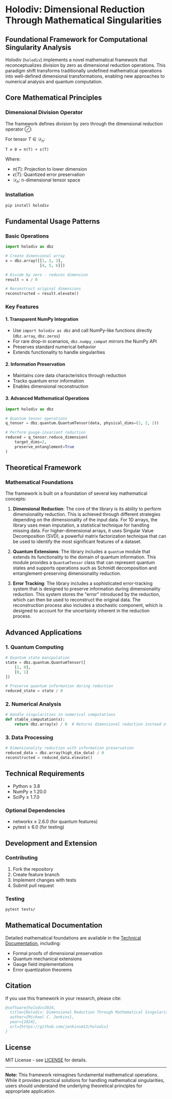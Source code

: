# Holodiv: Dimensional Reduction Through Mathematical Singularities

## Foundational Framework for Computational Singularity Analysis

Holodiv (`holodiv`) implements a novel mathematical framework that reconceptualizes division by zero as dimensional reduction operations. This paradigm shift transforms traditionally undefined mathematical operations into well-defined dimensional transformations, enabling new approaches to numerical analysis and quantum computation.

## Core Mathematical Principles

### Dimensional Division Operator
The framework defines division by zero through the dimensional reduction operator $\oslash$:

For tensor $T \in \mathcal{D}_n$:
```
T ∅ 0 = π(T) + ε(T)
```
Where:
- $\pi(T)$: Projection to lower dimension
- $\epsilon(T)$: Quantized error preservation
- $\mathcal{D}_n$: n-dimensional tensor space

### Installation

```bash
pip install holodiv
```

## Fundamental Usage Patterns

### Basic Operations
```python
import holodiv as dbz

# Create dimensional array
x = dbz.array([[1, 2, 3],
               [4, 5, 6]])

# Divide by zero - reduces dimension
result = x / 0

# Reconstruct original dimensions
reconstructed = result.elevate()
```

### Key Features

#### 1. Transparent NumPy Integration
- Use ``import holodiv as dbz`` and call NumPy-like functions directly
  (``dbz.array``, ``dbz.zeros``)
- For rare drop-in scenarios, ``dbz.numpy_compat`` mirrors the NumPy API
- Preserves standard numerical behavior
- Extends functionality to handle singularities

#### 2. Information Preservation
- Maintains core data characteristics through reduction
- Tracks quantum error information
- Enables dimensional reconstruction

#### 3. Advanced Mathematical Operations
```python
import holodiv as dbz

# Quantum tensor operations
q_tensor = dbz.quantum.QuantumTensor(data, physical_dims=(2, 2, 2))

# Perform gauge-invariant reduction
reduced = q_tensor.reduce_dimension(
    target_dims=2,
    preserve_entanglement=True
)
```

## Theoretical Framework

### Mathematical Foundations

The framework is built on a foundation of several key mathematical concepts:

1.  **Dimensional Reduction**: The core of the library is its ability to perform dimensionality reduction. This is achieved through different strategies depending on the dimensionality of the input data. For 1D arrays, the library uses mean imputation, a statistical technique for handling missing data. For higher-dimensional arrays, it uses Singular Value Decomposition (SVD), a powerful matrix factorization technique that can be used to identify the most significant features of a dataset.

2.  **Quantum Extensions**: The library includes a `quantum` module that extends its functionality to the domain of quantum information. This module provides a `QuantumTensor` class that can represent quantum states and supports operations such as Schmidt decomposition and entanglement-preserving dimensionality reduction.

3.  **Error Tracking**: The library includes a sophisticated error-tracking system that is designed to preserve information during dimensionality reduction. This system stores the "error" introduced by the reduction, which can then be used to reconstruct the original data. The reconstruction process also includes a stochastic component, which is designed to account for the uncertainty inherent in the reduction process.

## Advanced Applications

### 1. Quantum Computing
```python
# Quantum state manipulation
state = dbz.quantum.QuantumTensor([
    [1, 0],
    [0, 1]
])

# Preserve quantum information during reduction
reduced_state = state / 0
```

### 2. Numerical Analysis
```python
# Handle singularities in numerical computations
def stable_computation(x):
    return dbz.array(x) / 0  # Returns dimensional reduction instead of error
```

### 3. Data Processing
```python
# Dimensionality reduction with information preservation
reduced_data = dbz.array(high_dim_data) / 0
reconstructed = reduced_data.elevate()
```

## Technical Requirements

- Python ≥ 3.8
- NumPy ≥ 1.20.0
- SciPy ≥ 1.7.0

### Optional Dependencies
- networkx ≥ 2.6.0 (for quantum features)
- pytest ≥ 6.0 (for testing)

## Development and Extension

### Contributing
1. Fork the repository
2. Create feature branch
3. Implement changes with tests
4. Submit pull request

### Testing
```bash
pytest tests/
```

## Mathematical Documentation

Detailed mathematical foundations are available in the [Technical Documentation](docs/theory.md), including:

- Formal proofs of dimensional preservation
- Quantum mechanical extensions
- Gauge field implementations
- Error quantization theorems

## Citation

If you use this framework in your research, please cite:

```bibtex
@software{holodiv2024,
  title={Holodiv: Dimensional Reduction Through Mathematical Singularities},
  author={Michael C. Jenkins},
  year={2024},
  url={https://github.com/jenkinsm13/holodiv}
}
```

## License

MIT License - see [LICENSE](LICENSE) for details.

---

**Note:** This framework reimagines fundamental mathematical operations. While it provides practical solutions for handling mathematical singularities, users should understand the underlying theoretical principles for appropriate application.